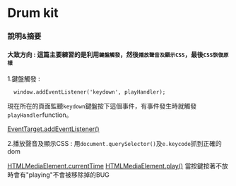 # Drum kit

### 說明&摘要

#### 大致方向 : 這篇主要練習的是利用`鍵盤觸發`，然後`播放聲音及顯示CSS`，最後`CSS恢復原樣`

1.鍵盤觸發 : 
```
  window.addEventListener('keydown', playHandler);
```
現在所在的頁面監聽`keydown`鍵盤按下這個事件，有事件發生時就觸發`playHandler`function。

[EventTarget.addEventListener()](https://developer.mozilla.org/en-US/docs/Web/API/EventTarget/addEventListener)

2.播放聲音及顯示CSS : 
用`document.querySelector()`及`e.keycode`抓到正確的dom

[HTMLMediaElement.currentTime](https://developer.mozilla.org/zh-CN/docs/Web/API/HTMLMediaElement/currentTime)
[HTMLMediaElement.play()](https://developer.mozilla.org/en-US/docs/Web/API/HTMLMediaElement/play)
當按鍵按著不放時會有"playing"不會被移除掉的BUG
